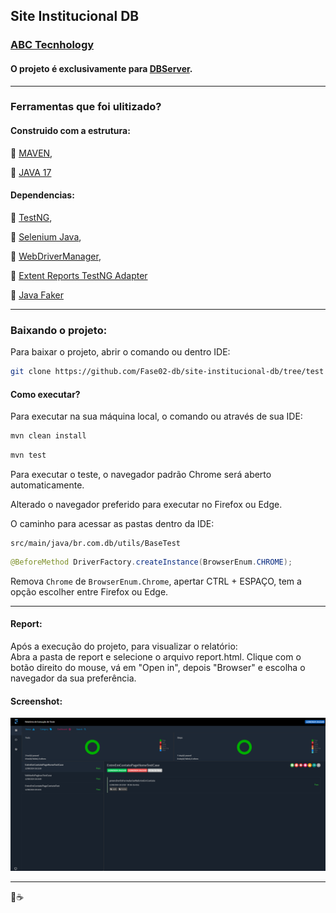 
## Site Institucional DB

### [ABC Tecnhology](https://site-institucional-db-fork.vercel.app/)


#### O projeto é exclusivamente para [DBServer](https://db.tec.br/).
  
---  

### Ferramentas que foi ulitizado?

#### Construido com a estrutura:

:pushpin: [MAVEN](https://maven.apache.org/download.cgi),

:pushpin: [JAVA 17](https://www.oracle.com/java/technologies/javase/jdk17-archive-downloads.html)

#### Dependencias:
:pushpin: [TestNG](https://mvnrepository.com/artifact/org.testng/testng/7.10.2),

:pushpin: [Selenium Java](https://mvnrepository.com/artifact/org.seleniumhq.selenium/selenium-java/4.23.1),

:pushpin: [WebDriverManager](https://mvnrepository.com/artifact/io.github.bonigarcia/webdrivermanager/5.9.2),

:pushpin: [Extent Reports TestNG Adapter](https://mvnrepository.com/artifact/com.aventstack/extentreports-testng-adapter/1.0.3)

:pushpin: [Java Faker](https://mvnrepository.com/artifact/com.github.javafaker/javafaker/1.0.2)
  
---  

### Baixando o projeto:

Para baixar o projeto, abrir o comando ou dentro IDE:
```bash  
git clone https://github.com/Fase02-db/site-institucional-db/tree/test
```  

#### Como executar?
Para executar na sua máquina local, o comando ou através de sua IDE:
```bash  
mvn clean install
```
```bash  
mvn test
```  
Para executar o teste, o navegador padrão Chrome será aberto automaticamente.

Alterado o navegador preferido para executar no Firefox ou Edge. 

O caminho para acessar as pastas dentro da IDE:
```  
src/main/java/br.com.db/utils/BaseTest  
```  
```java  
@BeforeMethod DriverFactory.createInstance(BrowserEnum.CHROME);  
```  
Remova `Chrome` de `BrowserEnum.Chrome`,  apertar CTRL + ESPAÇO, tem a opção escolher entre Firefox ou Edge.
  
---  
#### Report:
Após a execução do projeto, para visualizar o relatório:   
Abra a pasta de report e selecione o arquivo report.html. Clique com o botão direito do mouse, vá em "Open in", depois "Browser" e escolha o navegador da sua preferência.

#### Screenshot:
![](src/main/resources/img/screenshot_report.png)

---
:robot::coffee:
